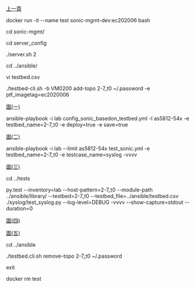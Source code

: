 [上一頁](https://jian-hong-wu.github.io/blog/)

docker run -it --name test sonic-mgmt-dev:ec202006 bash

cd sonic-mgmt/

cd server_config

./server.sh 2

cd ../ansible/

vi testbed.csv

./testbed-cli.sh -b VM0200 add-topo 2-7_t0 ~/.password -e ptf_imagetag=ec2020006

[圖(一)](https://jian-hong-wu.github.io/blog/pic/1.jpg)

ansible-playbook -i lab config_sonic_basedon_testbed.yml -l as5812-54x -e testbed_name=2-7_t0 -e deploy=true -e save=true

[圖(二)](https://jian-hong-wu.github.io/blog/pic/2.jpg)

ansible-playbook -i lab --limit as5812-54x test_sonic.yml -e testbed_name=2-7_t0 -e  testcase_name=syslog -vvvv

[圖(三)](https://jian-hong-wu.github.io/blog/pic/3.jpg)

cd ../tests

py.test --inventory=lab --host-pattern=2-7_t0 --module-path ../ansible/library/ --testbed=2-7_t0 --testbed_file=../ansible/testbed.csv ./syslog/test_syslog.py --log-level=DEBUG -vvvv --show-capture=stdout --duration=0

[圖(四)](https://jian-hong-wu.github.io/blog/pic/4.jpg)

[圖(五)](https://jian-hong-wu.github.io/blog/pic/5.jpg)

cd ../ansible

./testbed.cli.sh remove-topo 2-7_t0 ~/.password

exit

docker rm test

